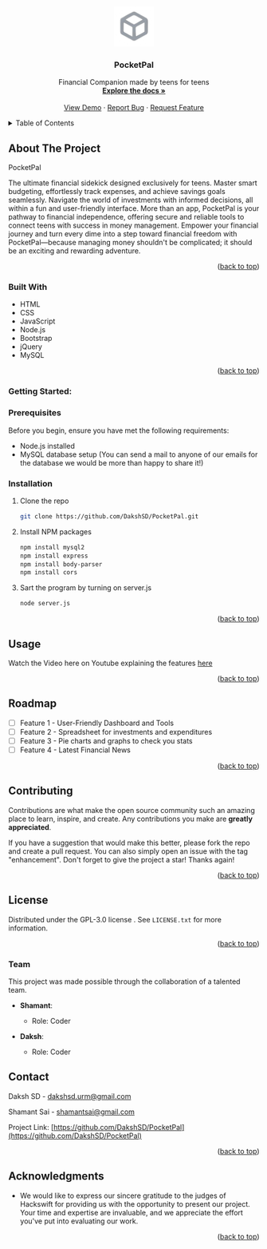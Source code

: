 <a name="readme-top"></a>

<br />
<div align="center">
  <a href="https://github.com/DakshSD/PocketPal">
    <img src="Code/images/favicon.png" alt="Logo" width="80" height="80">
  </a>

<h3 align="center">PocketPal</h3>

  <p align="center">
    Financial Companion made by teens for teens
    <br />
    <a href="https://github.com/DakshSD/PocketPal"><strong>Explore the docs »</strong></a>
    <br />
    <br />
    <a href="https://github.com/DakshSD/PocketPal">View Demo</a>
    ·
    <a href="https://github.com/DakshSD/PocketPal/issues">Report Bug</a>
    ·
    <a href="https://github.com/DakshSD/PocketPal/issues">Request Feature</a>
  </p>
</div>


<details>
  <summary>Table of Contents</summary>
  <ol>
    <li>
      <a href="#about-the-project">About The Project</a>
      <ul>
        <li><a href="#built-with">Built With</a></li>
      </ul>
    </li>
    <li>
      <a href="#getting-started">Getting Started</a>
      <ul>
        <li><a href="#prerequisites">Prerequisites</a></li>
        <li><a href="#installation">Installation</a></li>
      </ul>
    </li>
    <li><a href="#usage">Usage</a></li>
    <li><a href="#roadmap">Roadmap</a></li>
    <li><a href="#contributing">Contributing</a></li>
    <li><a href="#license">License</a></li>
    <li><a href="#contact">Contact</a></li>
    <li><a href="#team">Team</a></li>
    <li><a href="#acknowledgments">Acknowledgments</a></li>
  </ol>
</details>


## About The Project

PocketPal

The ultimate financial sidekick designed exclusively for teens. Master smart budgeting, effortlessly track expenses, and achieve savings goals seamlessly. Navigate the world of investments with informed decisions, all within a fun and user-friendly interface. More than an app, PocketPal is your pathway to financial independence, offering secure and reliable tools to connect teens with success in money management. Empower your financial journey and turn every dime into a step toward financial freedom with PocketPal—because managing money shouldn't be complicated; it should be an exciting and rewarding adventure.

<p align="right">(<a href="#readme-top">back to top</a>)</p>


### Built With

- HTML
- CSS
- JavaScript
- Node.js
- Bootstrap
- jQuery
- MySQL

<p align="right">(<a href="#readme-top">back to top</a>)</p>

### Getting Started:

### Prerequisites

Before you begin, ensure you have met the following requirements:
* Node.js installed
* MySQL database setup
(You can send a mail to anyone of our emails for the database we would be more than happy to share it!)

### Installation

1. Clone the repo
   ```sh
   git clone https://github.com/DakshSD/PocketPal.git
   ```
2. Install NPM packages
   ```sh
   npm install mysql2
   npm install express
   npm install body-parser
   npm install cors
   ```
3. Sart the program by turning on server.js
   ```sh
   node server.js
   ```

<p align="right">(<a href="#readme-top">back to top</a>)</p>

## Usage

Watch the Video here on Youtube explaining the features <a href="https://youtu.be/2LCv3BoEWB0">here</a>
<p align="right">(<a href="#readme-top">back to top</a>)</p>



## Roadmap

- [ ] Feature 1 - User-Friendly Dashboard and Tools
- [ ] Feature 2 - Spreadsheet for investments and expenditures
- [ ] Feature 3 - Pie charts and graphs to check you stats
- [ ] Feature 4 - Latest Financial News

<p align="right">(<a href="#readme-top">back to top</a>)</p>


## Contributing

Contributions are what make the open source community such an amazing place to learn, inspire, and create. Any contributions you make are **greatly appreciated**.

If you have a suggestion that would make this better, please fork the repo and create a pull request. You can also simply open an issue with the tag "enhancement".
Don't forget to give the project a star! Thanks again!

<p align="right">(<a href="#readme-top">back to top</a>)</p>


## License

Distributed under the GPL-3.0 license . See `LICENSE.txt` for more information.

<p align="right">(<a href="#readme-top">back to top</a>)</p>

### Team

This project was made possible through the collaboration of a talented team.

- **Shamant**:
  - Role: Coder

- **Daksh**:
  - Role: Coder

## Contact

Daksh SD -  dakshsd.urm@gmail.com

Shamant Sai - shamantsai@gmail.com

Project Link: [https://github.com/DakshSD/PocketPal](https://github.com/DakshSD/PocketPal)

<p align="right">(<a href="#readme-top">back to top</a>)</p>


## Acknowledgments

- We would like to express our sincere gratitude to the judges of Hackswift for providing us with the opportunity to present our project. Your time and expertise are invaluable, and we appreciate the effort you've put into evaluating our work.

<p align="right">(<a href="#readme-top">back to top</a>)</p>

